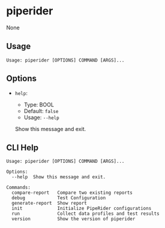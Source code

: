 # piperider

None

## Usage

```
Usage: piperider [OPTIONS] COMMAND [ARGS]...
```

## Options

* `help`:
  * Type: BOOL
  * Default: `false`
  * Usage: `--help`

  Show this message and exit.

## CLI Help

```
Usage: piperider [OPTIONS] COMMAND [ARGS]...

Options:
  --help  Show this message and exit.

Commands:
  compare-report   Compare two existing reports
  debug            Test Configuration
  generate-report  Show report
  init             Initialize PipeRider configurations
  run              Collect data profiles and test results
  version          Show the version of piperider
```
